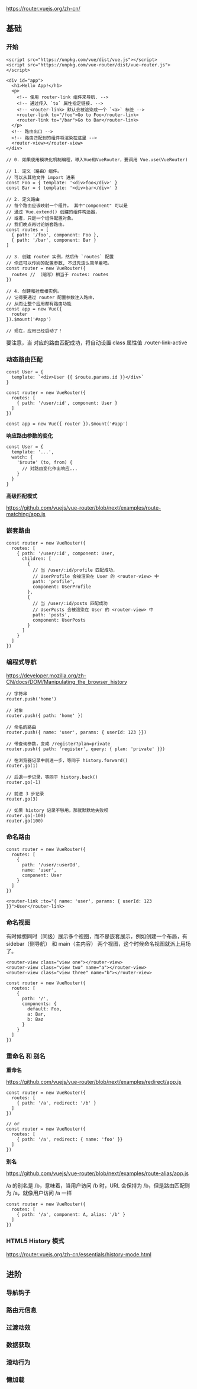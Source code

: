 https://router.vuejs.org/zh-cn/

## 基础

### 开始
```
<script src="https://unpkg.com/vue/dist/vue.js"></script>
<script src="https://unpkg.com/vue-router/dist/vue-router.js"></script>

<div id="app">
  <h1>Hello App!</h1>
  <p>
    <!-- 使用 router-link 组件来导航. -->
    <!-- 通过传入 `to` 属性指定链接. -->
    <!-- <router-link> 默认会被渲染成一个 `<a>` 标签 -->
    <router-link to="/foo">Go to Foo</router-link>
    <router-link to="/bar">Go to Bar</router-link>
  </p>
  <!-- 路由出口 -->
  <!-- 路由匹配到的组件将渲染在这里 -->
  <router-view></router-view>
</div>
```

```
// 0. 如果使用模块化机制编程，導入Vue和VueRouter，要调用 Vue.use(VueRouter)

// 1. 定义（路由）组件。
// 可以从其他文件 import 进来
const Foo = { template: '<div>foo</div>' }
const Bar = { template: '<div>bar</div>' }

// 2. 定义路由
// 每个路由应该映射一个组件。 其中"component" 可以是
// 通过 Vue.extend() 创建的组件构造器，
// 或者，只是一个组件配置对象。
// 我们晚点再讨论嵌套路由。
const routes = [
  { path: '/foo', component: Foo },
  { path: '/bar', component: Bar }
]

// 3. 创建 router 实例，然后传 `routes` 配置
// 你还可以传别的配置参数, 不过先这么简单着吧。
const router = new VueRouter({
  routes // （缩写）相当于 routes: routes
})

// 4. 创建和挂载根实例。
// 记得要通过 router 配置参数注入路由，
// 从而让整个应用都有路由功能
const app = new Vue({
  router
}).$mount('#app')

// 现在，应用已经启动了！
```
要注意，当 <router-link> 对应的路由匹配成功，将自动设置 class 属性值 .router-link-active

### 动态路由匹配

```
const User = {
  template: `<div>User {{ $route.params.id }}</div>`
}

const router = new VueRouter({
  routes: [
    { path: '/user/:id', component: User }
  ]
})

const app = new Vue({ router }).$mount('#app')
```

**响应路由参数的变化**
```
const User = {
  template: '...',
  watch: {
    '$route' (to, from) {
      // 对路由变化作出响应...
    }
  }
}
```

**高级匹配模式**

https://github.com/vuejs/vue-router/blob/next/examples/route-matching/app.js

### 嵌套路由

```
const router = new VueRouter({
  routes: [
    { path: '/user/:id', component: User,
      children: [
        {
          // 当 /user/:id/profile 匹配成功，
          // UserProfile 会被渲染在 User 的 <router-view> 中
          path: 'profile',
          component: UserProfile
        },
        {
          // 当 /user/:id/posts 匹配成功
          // UserPosts 会被渲染在 User 的 <router-view> 中
          path: 'posts',
          component: UserPosts
        }
      ]
    }
  ]
})
```

### 编程式导航

https://developer.mozilla.org/zh-CN/docs/DOM/Manipulating_the_browser_history

```
// 字符串
router.push('home')

// 对象
router.push({ path: 'home' })

// 命名的路由
router.push({ name: 'user', params: { userId: 123 }})

// 带查询参数，变成 /register?plan=private
router.push({ path: 'register', query: { plan: 'private' }})

// 在浏览器记录中前进一步，等同于 history.forward()
router.go(1)

// 后退一步记录，等同于 history.back()
router.go(-1)

// 前进 3 步记录
router.go(3)

// 如果 history 记录不够用，那就默默地失败呗
router.go(-100)
router.go(100)
```

### 命名路由

```
const router = new VueRouter({
  routes: [
    {
      path: '/user/:userId',
      name: 'user',
      component: User
    }
  ]
})
```

```
<router-link :to="{ name: 'user', params: { userId: 123 }}">User</router-link>
```

### 命名视图

有时候想同时（同级）展示多个视图，而不是嵌套展示，例如创建一个布局，有 sidebar（侧导航） 和 main（主内容） 两个视图，这个时候命名视图就派上用场了。

```
<router-view class="view one"></router-view>
<router-view class="view two" name="a"></router-view>
<router-view class="view three" name="b"></router-view>
```

```
const router = new VueRouter({
  routes: [
    {
      path: '/',
      components: {
        default: Foo,
        a: Bar,
        b: Baz
      }
    }
  ]
})
```

### 重命名 和 别名

**重命名**

https://github.com/vuejs/vue-router/blob/next/examples/redirect/app.js

```
const router = new VueRouter({
  routes: [
    { path: '/a', redirect: '/b' }
  ]
})

// or
const router = new VueRouter({
  routes: [
    { path: '/a', redirect: { name: 'foo' }}
  ]
})
```

**别名**

https://github.com/vuejs/vue-router/blob/next/examples/route-alias/app.js

/a 的别名是 /b，意味着，当用户访问 /b 时，URL 会保持为 /b，但是路由匹配则为 /a，就像用户访问 /a 一样

```
const router = new VueRouter({
  routes: [
    { path: '/a', component: A, alias: '/b' }
  ]
})
```

### HTML5 History 模式

https://router.vuejs.org/zh-cn/essentials/history-mode.html

## 进阶

### 导航钩子
### 路由元信息
### 过渡动效
### 数据获取
### 滚动行为
### 懒加载